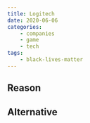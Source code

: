 ```yaml
---
title: Logitech
date: 2020-06-06
categories:
    - companies
    - game
    - tech
tags:
    - black-lives-matter
---
```


## Reason


## Alternative

